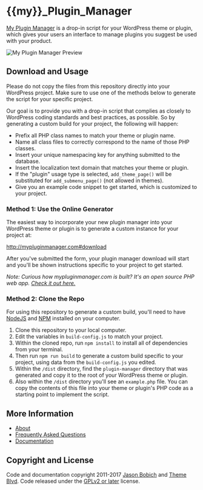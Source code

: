 # {{my}}_Plugin_Manager

[My Plugin Manager](http://mypluginmanager.com) is a drop-in script for your WordPress theme or plugin, which gives your users an interface to manage plugins you suggest be used with your product.

![My Plugin Manager Preview](http://mypluginmanager.com/assets/img/screenshots/intro.gif "My Plugin Manager Preview")

## Download and Usage

Please do not copy the files from this repository directly into your WordPress project. Make sure to use one of the methods below to generate the script for your specific project.

Our goal is to provide you with a drop-in script that complies as closely to WordPress coding standards and best practices, as possible. So by generating a custom build for your project, the following will happen:

* Prefix all PHP class names to match your theme or plugin name.
* Name all class files to correctly correspond to the name of those PHP classes.
* Insert your unique namespacing key for anything submitted to the database.
* Insert the localization text domain that matches your theme or plugin.
* If the "plugin" usage type is selected, `add_theme_page()` will be substituted for `add_submenu_page()` (not allowed in themes).
* Give you an example code snippet to get started, which is customized to your project.

### Method 1: Use the Online Generator

The easiest way to incorporate your new plugin manager into your WordPress theme or plugin is to generate a custom instance for your project at:

http://mypluginmanager.com#download

After you've submitted the form, your plugin manager download will start and you'll be shown instructions specific to your project to get started.

*Note: Curious how mypluginmanager.com is built? It's an open source PHP web app. [Check it out here.](https://github.com/themeblvd/my-plugin-manager-site)*

### Method 2: Clone the Repo

For using this repository to generate a custom build, you'll need to have [NodeJS](https://nodejs.org) and [NPM](https://www.npmjs.com/get-npm) installed on your computer.

1. Clone this repository to your local computer.
2. Edit the variables in `build-config.js` to match your project.
4. Within the cloned repo, run `npm install` to install all of dependencies from your terminal.
5. Then run `npm run build` to generate a custom build specific to your project, using data from the `build-config.js` you edited.
6. Within the `/dist` directory, find the `plugin-manager` directory that was generated and copy it to the root of your WordPress theme or plugin.
7. Also within the `/dist` directory you'll see an `example.php` file. You can copy the contents of this file into your theme or plugin's PHP code as a starting point to implement the script.

## More Information

* [About](http://mypluginmanager.com/about)
* [Frequently Asked Questions](http://mypluginmanager.com/faq)
* [Documentation](http://mypluginmanager.com/docs)

## Copyright and License

Code and documentation copyright 2011-2017 [Jason Bobich](http://jasonbobich.com) and [Theme Blvd](http://themeblvd.com). Code released under the [GPLv2 or later](http://www.gnu.org/licenses/gpl-2.0.html) license.
